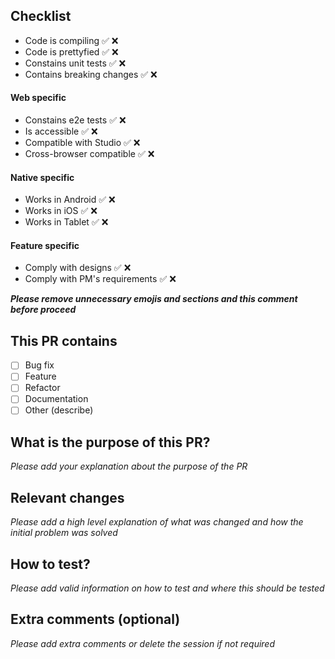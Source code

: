 ## Checklist
- Code is compiling ✅ ❌
- Code is prettyfied ✅ ❌
- Constains unit tests ✅ ❌
- Contains breaking changes ✅ ❌

#### Web specific
- Constains e2e tests ✅ ❌
- Is accessible ✅ ❌
- Compatible with Studio ✅ ❌
- Cross-browser compatible ✅ ❌

#### Native specific
- Works in Android ✅ ❌
- Works in iOS ✅ ❌
- Works in Tablet ✅ ❌

#### Feature specific
- Comply with designs ✅ ❌
- Comply with PM's requirements ✅ ❌

**_Please remove unnecessary emojis and sections and this comment before proceed_**

## This PR contains
- [ ] Bug fix
- [ ] Feature
- [ ] Refactor
- [ ] Documentation
- [ ] Other (describe)

## What is the purpose of this PR?
_Please add your explanation about the purpose of the PR_

## Relevant changes
_Please add a high level explanation of what was changed and how the initial problem was solved_

## How to test?
_Please add valid information on how to test and where this should be tested_

## Extra comments (optional)
_Please add extra comments or delete the session if not required_

